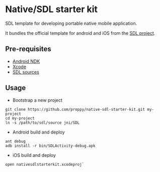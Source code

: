 # Native/SDL starter kit

SDL template for developing portable native mobile application.

It bundles the official template for android and iOS from the [SDL project](https://www.libsdl.org/).

## Pre-requisites

- [Android NDK](https://developer.android.com/tools/sdk/ndk/index.html)
- [Xcode](https://developer.apple.com/xcode/)
- [SDL sources](https://www.libsdl.org/tmp/SDL-2.0.4-9304.zip)

## Usage

- Bootstrap a new project
```
git clone https://github.com/proppy/native-sdl-starter-kit.git my-project
cd my-project
ln -s /path/to/sdl/source jni/SDL
```

- Android build and deploy
```
ant debug
adb install -r bin/SDLActivity-debug.apk
```

- iOS build and deploy
```
open nativesdlstarterkit.xcodeproj`
```
